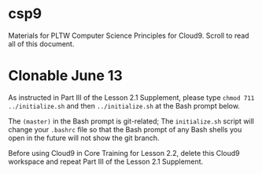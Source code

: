 # csp9
Materials for PLTW Computer Science Principles for Cloud9. Scroll to read all of this document. 
# Clonable June 13

As instructed in Part III of the Lesson 2.1 Supplement, please type `chmod 711 ../initialize.sh`
and then
`../initialize.sh` at the Bash prompt below.

The `(master)` in the Bash prompt is git-related; The `initialize.sh` script will change your `.bashrc` file so that the Bash prompt of any Bash shells you open in the future will not show the git branch. 

Before using Cloud9 in Core Training for Lesson 2.2, delete this Cloud9 workspace and repeat Part III of the Lesson 2.1 Supplement.
